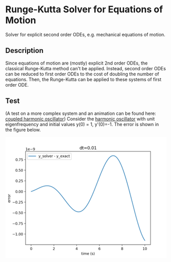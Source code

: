 # Runge-Kutta Solver for Equations of Motion

Solver for explicit second order ODEs, e.g. mechanical equations of motion.


## Description
Since equations of motion are (mostly) explicit 2nd order ODEs, the classical Runge-Kutta method can't be applied.
Instead, second order ODEs can be reduced to first order ODEs to the cost of doubling the number of equations. Then, the Runge-Kutta can be applied to these systems of first order ODE.

## Test
(A test on a more complex system and an animation can be found here: [coupled harmonic oscillator](https://blyndon.github.io/newtonSolver/))
Consider the [harmonic oscillator](https://en.wikipedia.org/wiki/Harmonic_oscillator#Simple_harmonic_oscillator) with unit eigenfrequency and initial values y(0) = 1, y'(0)=-1. The error is shown in the figure below.

![alt text](data/error.png "plot")
